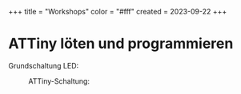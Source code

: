 +++
title = "Workshops"
color = "#fff"
created = 2023-09-22
+++

<script lang="ts">
  import Figure from '$lib/components/Figure.svelte';
</script>

# ATTiny löten und programmieren

Grundschaltung LED:

<Figure src="/images/workshops/attiny/Anleitung-LED.png" alt="Anleitung LED löten" />

ATTiny-Schaltung:

<Figure src="/images/workshops/attiny/Anleitung-ATTiny.png" alt="Anleitung ATTiny löten" />

<Figure src="/images/workshops/attiny/Schaltplan-ATTiny.png" alt="Anleitung ATTiny löten" />

